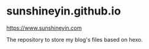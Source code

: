 # sunshineyin.github.io

https://www.sunshineyin.com

The repository to store my blog's files based on hexo.